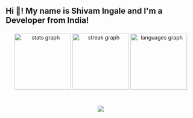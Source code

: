 <h2 align="left">Hi 👋! My name is Shivam Ingale and I'm a Developer from India!</h2>

###

<div align="center">
  <img src="https://github-readme-stats.vercel.app/api?username=Shivamingale3&hide_title=false&hide_rank=false&show_icons=true&include_all_commits=true&count_private=true&disable_animations=false&theme=gotham&locale=en&hide_border=false" height="150" alt="stats graph"  />
  <img src="https://streak-stats.demolab.com?user=Shivamingale3&locale=en&mode=daily&theme=gotham&hide_border=false&border_radius=5&date_format=j M[ Y]" height="150" alt="streak graph"  />
  <img src="https://github-readme-stats.vercel.app/api/top-langs?username=Shivamingale3&locale=en&hide_title=false&layout=compact&card_width=320&langs_count=5&theme=gotham&hide_border=false" height="150" alt="languages graph"  />
</div>

###

<br clear="both">

<div align="center">
  <img src="https://i.gifer.com/7ZT.gif"/>
</div>

###

